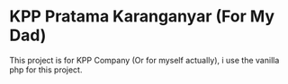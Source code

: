 # KPP Pratama Karanganyar (For My Dad)

This project is for KPP Company (Or for myself actually), i use the vanilla php for this project.
